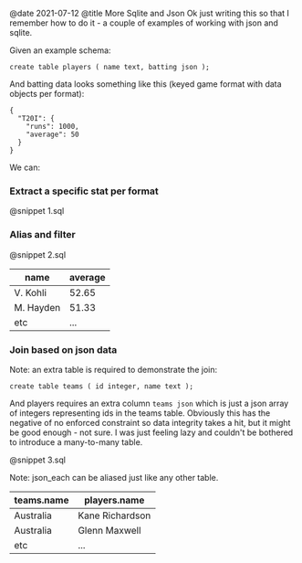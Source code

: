 @date 2021-07-12
@title More Sqlite and Json
Ok just writing this so that I remember how to do it - a couple of examples of working with json and sqlite.

Given an example schema:

```
create table players ( name text, batting json );
```

And batting data looks something like this (keyed game format with data objects per format):

```
{
  "T20I": {
    "runs": 1000,
    "average": 50
  }
}
```

We can:

### Extract a specific stat per format

@snippet 1.sql

### Alias and filter

@snippet 2.sql

| name | average |
| ---- | ------- |
| V. Kohli | 52.65 |
| M. Hayden | 51.33 |
| etc | ... |

### Join based on json data

Note: an extra table is required to demonstrate the join:

```
create table teams ( id integer, name text );
```

And players requires an extra column `teams json` which is just a json array of integers representing ids in the teams table. Obviously this has the negative of no enforced constraint so data integrity takes a hit, but it might be good enough - not sure. I was just feeling lazy and couldn't be bothered to introduce a many-to-many table.

@snippet 3.sql

Note: json\_each can be aliased just like any other table.

| teams.name | players.name |
| ---------- | ------------ |
| Australia | Kane Richardson |
| Australia | Glenn Maxwell |
| etc | ... |

